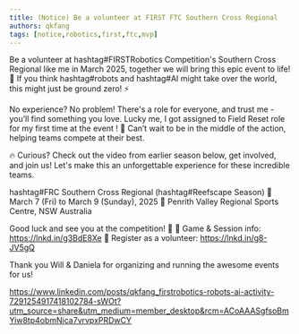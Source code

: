 ```yaml
---
title: (Notice) Be a volunteer at FIRST FTC Southern Cross Regional
authors: qkfang
tags: [notice,robotics,first,ftc,mvp]
---
```


Be a volunteer at hashtag#FIRSTRobotics Competition's Southern Cross Regional like me in March 2025, together we will bring this epic event to life! 🤖 If you think hashtag#robots and hashtag#AI might take over the world, this might just be ground zero! ⚡

No experience? No problem! There's a role for everyone, and trust me - you’ll find something you love. Lucky me, I got assigned to Field Reset role for my first time at the event ! 🚀 Can’t wait to be in the middle of the action, helping teams compete at their best.

🔥 Curious? Check out the video from earlier season below, get involved, and join us! Let's make this an unforgettable experience for these incredible teams.

hashtag#FRC Southern Cross Regional (hashtag#Reefscape Season)
📅 March 7 (Fri) to March 9 (Sunday), 2025
📍 Penrith Valley Regional Sports Centre, NSW Australia

Good luck and see you at the competition! 🎊
🔗 Game & Session info: https://lnkd.in/g3BdE8Xe
🔗 Register as a volunteer: https://lnkd.in/g8-JV5gQ

Thank you Will & Daniela for organizing and running the awesome events for us!


https://www.linkedin.com/posts/qkfang_firstrobotics-robots-ai-activity-7291254917418102784-sWOt?utm_source=share&utm_medium=member_desktop&rcm=ACoAAASgfsoBmYiw8tp4obmNica7vrvpxPRDwCY


